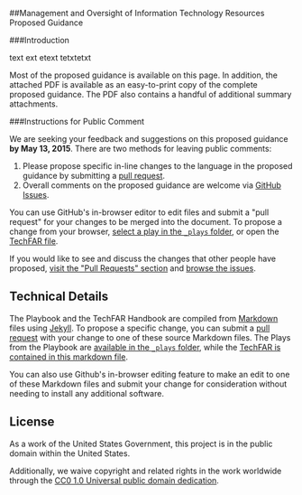 ##Management and Oversight of Information Technology Resources Proposed Guidance

###Introduction

text ext etext tetxtetxt

Most of the proposed guidance is available on this page. In addition, the attached PDF is available as an easy-to-print copy of the complete proposed guidance. The PDF also contains a handful of additional summary attachments.

###Instructions for Public Comment

We are seeking your feedback and suggestions on this proposed guidance **by May 13, 2015**. There are two methods for leaving public comments:
  1. Please propose specific in-line changes to the language in the proposed guidance by submitting a [pull request](https://help.github.com/articles/creating-a-pull-request "More Information on Submitting Pull Requests").
  2. Overall comments on the proposed guidance are welcome via [GitHub Issues](https://github.com/WhiteHouse/playbook/issues).

You can use GitHub's in-browser editor to edit files and submit a "pull request" for your changes to be merged into the document. To propose a change from your browser, [select a play in the `_plays` folder](https://github.com/WhiteHouse/playbook/tree/gh-pages/_plays "Link to the Plays Markdown files"), or open the [TechFAR file](https://github.com/WhiteHouse/playbook/blob/gh-pages/_includes/techfar-online.md "Link to the TechFAR Markdown File"). 

If you would like to see and discuss the changes that other people have proposed, [visit the "Pull Requests" section](https://github.com/WhiteHouse/playbook/pulls "Link to the Pull Requests Section of GitHub") and [browse the issues](https://github.com/WhiteHouse/playbook/issues "Link to the Issues Section of GitHub").

## Technical Details

The Playbook and the TechFAR Handbook are compiled from [Markdown](https://help.github.com/articles/github-flavored-markdown "Link to More Information About Markdown") files using [Jekyll](https://github.com/jekyll/jekyll "Link to More Information about Jekyll"). To propose a specific change, you can submit a [pull request](https://help.github.com/articles/creating-a-pull-request "More Information on Submitting Pull Requests") with your change to one of these source Markdown files. The Plays from the Playbook are [available in the `_plays` folder](https://github.com/WhiteHouse/playbook/tree/gh-pages/_plays "Link to the Plays Markdown files"), while the [TechFAR is contained in this markdown file](https://github.com/WhiteHouse/playbook/blob/gh-pages/_includes/techfar-online.md "Link to the TechFAR Markdown File").

You can also use Github's in-browser editing feature to make an edit to one of these Markdown files and submit your change for consideration without needing to install any additional software.

## License

As a work of the United States Government, this project is in the public domain within the United States.

Additionally, we waive copyright and related rights in the work worldwide through the [CC0 1.0 Universal public domain dedication](https://creativecommons.org/publicdomain/zero/1.0/).
